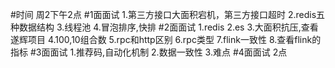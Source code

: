 #时间
周2下午2点
#1面面试
1.第三方接口大面积宕机，第三方接口超时
2.redis五种数据结构
3.线程池
4.冒泡排序,快排
#2面面试
1.redis
2.es
3.大面积抗压,查看遂辉项目
4.100,10组合数
5.rpc和http区别
6.rpc类型
7.flink一致性
8.查看flink的指标
#3面面试
1.推荐码,自动化机制
2.数据一致性
3.难点
#4面面试
2点
